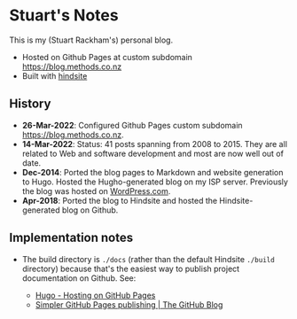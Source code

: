 # Stuart's Notes

This is my (Stuart Rackham's) personal blog.

- Hosted on Github Pages at custom subdomain https://blog.methods.co.nz
- Built with [hindsite](https://github.com/srackham/hindsite)

## History
- **26-Mar-2022**: Configured Github Pages custom subdomain https://blog.methods.co.nz.
- **14-Mar-2022**: Status: 41 posts spanning from 2008 to 2015. They are all related to Web
  and software development and most are now well out of date.
- **Dec-2014**: Ported the blog pages to Markdown and website generation to Hugo.
  Hosted the Hugho-generated blog on my ISP server. Previously the blog was
  hosted on [WordPress.com](https://srackham.wordpress.com/).
- **Apr-2018**: Ported the blog to Hindsite and hosted the Hindsite-generated blog
  on Github.


## Implementation notes
- The build directory is `./docs` (rather than the default Hindsite `./build`
  directory) because that's the easiest way to publish project documentation on
  Github. See:
  
  * [Hugo - Hosting on GitHub Pages](https://bwaycer.github.io/hugo_tutorial.hugo/tutorials/github-pages-blog/)
  * [Simpler GitHub Pages publishing | The GitHub Blog](https://github.blog/2016-08-17-simpler-github-pages-publishing/)